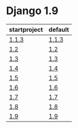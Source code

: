 # Django 1.9 #

| startproject | default |
| --- | --- |
| [1.1.3](https://github.com/fmierlo/django-default-settings/blob/master/diff/1.6/startproject_1.1.3_1.6.diff) | [1.1.3](https://github.com/fmierlo/django-default-settings/blob/master/diff/1.6/default_1.1.3_1.6.diff) |
| [1.2](https://github.com/fmierlo/django-default-settings/blob/master/diff/1.6/startproject_1.2_1.6.diff) | [1.2](https://github.com/fmierlo/django-default-settings/blob/master/diff/1.6/default_1.2_1.6.diff) |
| [1.3](https://github.com/fmierlo/django-default-settings/blob/master/diff/1.6/startproject_1.3_1.6.diff) | [1.3](https://github.com/fmierlo/django-default-settings/blob/master/diff/1.6/default_1.3_1.6.diff) |
| [1.4](https://github.com/fmierlo/django-default-settings/blob/master/diff/1.6/startproject_1.4_1.6.diff) | [1.4](https://github.com/fmierlo/django-default-settings/blob/master/diff/1.6/default_1.4_1.6.diff) |
| [1.5](https://github.com/fmierlo/django-default-settings/blob/master/diff/1.6/startproject_1.5_1.6.diff) | [1.5](https://github.com/fmierlo/django-default-settings/blob/master/diff/1.6/default_1.5_1.6.diff) |
| [1.6](https://github.com/fmierlo/django-default-settings/blob/master/diff/1.6/startproject_1.6_1.6.diff) | [1.6](https://github.com/fmierlo/django-default-settings/blob/master/diff/1.6/default_1.6_1.6.diff) |
| [1.7](https://github.com/fmierlo/django-default-settings/blob/master/diff/1.6/startproject_1.7_1.6.diff) | [1.7](https://github.com/fmierlo/django-default-settings/blob/master/diff/1.6/default_1.7_1.6.diff) |
| [1.8](https://github.com/fmierlo/django-default-settings/blob/master/diff/1.6/startproject_1.8_1.6.diff) | [1.8](https://github.com/fmierlo/django-default-settings/blob/master/diff/1.6/default_1.8_1.6.diff) |
| [1.9](https://github.com/fmierlo/django-default-settings/blob/master/diff/1.6/startproject_1.9_1.6.diff) | [1.9](https://github.com/fmierlo/django-default-settings/blob/master/diff/1.6/default_1.9_1.6.diff) |
